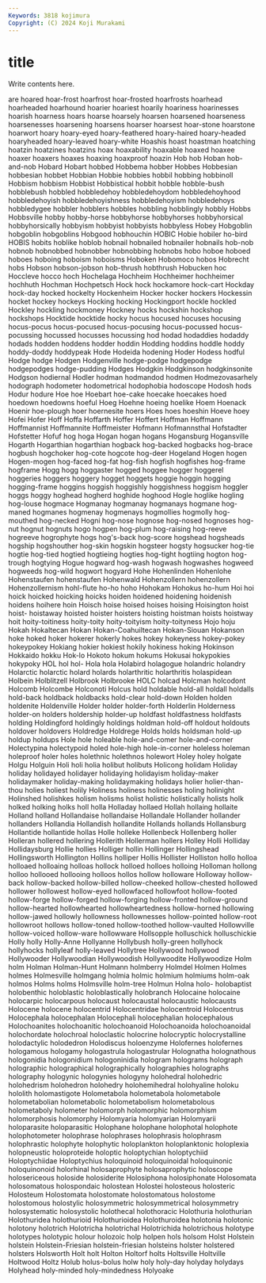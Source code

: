 ```yaml
---
Keywords: 3818 kojimura
Copyright: (C) 2024 Koji Murakami
---
```


# title

Write contents here.



are hoared hoar-frost
hoarfrost hoar-frosted hoarfrosts hoarhead hoarheaded hoarhound hoarier hoariest hoarily hoariness
hoarinesses hoarish hoarness hoars hoarse hoarsely hoarsen hoarsened hoarseness hoarsenesses
hoarsening hoarsens hoarser hoarsest hoar-stone hoarstone hoarwort hoary hoary-eyed hoary-feathered
hoary-haired hoary-headed hoaryheaded hoary-leaved hoary-white Hoashis hoast hoastman hoatching hoatzin
hoatzines hoatzins hoax hoaxability hoaxable hoaxed hoaxee hoaxer hoaxers hoaxes
hoaxing hoaxproof hoazin Hob hob Hoban hob-and-nob Hobard Hobart hobbed
Hobbema hobber Hobbes Hobbesian hobbesian hobbet Hobbian Hobbie hobbies hobbil
hobbing hobbinoll Hobbism hobbism Hobbist Hobbistical hobbit hobble hobble-bush hobblebush
hobbled hobbledehoy hobbledehoydom hobbledehoyhood hobbledehoyish hobbledehoyishness hobbledehoyism hobbledehoys hobbledygee hobbler
hobblers hobbles hobbling hobblingly hobbly Hobbs Hobbsville hobby hobby-horse hobbyhorse
hobbyhorses hobbyhorsical hobbyhorsically hobbyism hobbyist hobbyists hobbyless Hobey Hobgoblin hobgoblin
hobgoblins Hobgood hobhouchin HOBIC Hobie hobiler ho-bird HOBIS hobits hoblike
hoblob hobnail hobnailed hobnailer hobnails hob-nob hobnob hobnobbed hobnobber hobnobbing
hobnobs hobo hoboe hoboed hoboes hoboing hoboism hoboisms Hoboken Hobomoco
hobos Hobrecht hobs Hobson hobson-jobson hob-thrush hobthrush Hobucken hoc Hoccleve
hocco hoch Hochelaga Hochheim Hochheimer hochheimer hochhuth Hochman Hochpetsch Hock
hock hockamore hock-cart Hockday hock-day hocked hockelty Hockenheim Hocker hocker
hockers Hockessin hocket hockey hockeys Hocking hocking Hockingport hockle hockled
Hockley hockling hockmoney Hockney hocks hockshin hockshop hockshops Hocktide hocktide
hocky hocus hocused hocuses hocusing hocus-pocus hocus-pocused hocus-pocusing hocus-pocussed hocus-pocussing
hocussed hocusses hocussing hod hodad hodaddies hodaddy hodads hodden hoddens
hodder hoddin Hodding hoddins hoddle hoddy hoddy-doddy hoddypeak Hode Hodeida
hodening Hoder Hodess hodful Hodge hodge Hodgen Hodgenville hodge-podge hodgepodge
hodgepodges hodge-pudding Hodges Hodgkin Hodgkinson hodgkinsonite Hodgson hodiernal Hodler hodman
hodmandod hodmen Hodmezovasarhely hodograph hodometer hodometrical hodophobia hodoscope Hodosh hods
Hodur hodure Hoe hoe Hoebart hoe-cake hoecake hoecakes hoed hoedown
hoedowns hoeful Hoeg Hoehne hoeing hoelike Hoem Hoenack Hoenir hoe-plough
hoer hoernesite hoers Hoes hoes hoeshin Hoeve hoey Hofei Hofer
Hoff Hoffa Hoffarth Hoffer Hoffert Hoffman Hoffmann Hoffmannist Hoffmannite Hoffmeister
Hofmann Hofmannsthal Hofstadter Hofstetter Hofuf hog hoga Hogan hogan hogans
Hogansburg Hogansville Hogarth Hogarthian hogarthian hogback hog-backed hogbacks hog-brace hogbush
hogchoker hog-cote hogcote hog-deer Hogeland Hogen hogen Hogen-mogen hog-faced hog-fat
hog-fish hogfish hogfishes hog-frame hogframe Hogg hogg hoggaster hogged hoggee
hogger hoggerel hoggeries hoggers hoggery hogget hoggets hoggie hoggin hogging
hogging-frame hoggins hoggish hoggishly hoggishness hoggism hoggler hoggs hoggy hoghead
hogherd hoghide hoghood Hogle hoglike hogling hog-louse hogmace Hogmanay hogmanay
hogmanays hogmane hog-maned hogmanes hogmenay hogmenays hogmollies hogmolly hog-mouthed hog-necked
Hogni hog-nose hognose hog-nosed hognoses hog-nut hognut hognuts hogo hogpen
hog-plum hog-raising hog-reeve hogreeve hogrophyte hogs hog's-back hog-score hogshead hogsheads
hogship hogshouther hog-skin hogskin hogsteer hogsty hogsucker hog-tie hogtie hog-tied
hogtied hogtieing hogties hog-tight hogtiing hogton hog-trough hogtying Hogue hogward
hog-wash hogwash hogwashes hogweed hogweeds hog-wild hogwort hogyard Hohe Hohenlinden
Hohenlohe Hohenstaufen hohenstaufen Hohenwald Hohenzollern hohenzollern Hohenzollernism hohl-flute ho-ho hoho
Hohokam Hohokus ho-hum Hoi hoi hoick hoicked hoicking hoicks hoiden
hoidened hoidening hoidenish hoidens hoihere hoin Hoisch hoise hoised hoises
hoising Hoisington hoist hoist- hoistaway hoisted hoister hoisters hoisting hoistman
hoists hoistway hoit hoity-toitiness hoity-toity hoity-toityism hoity-toityness Hojo hoju Hokah
Hokaltecan Hokan Hokan-Coahuiltecan Hokan-Siouan Hokanson hoke hoked hoker hokerer hokerly
hokes hokey hokeyness hokey-pokey hokeypokey Hokiang hokier hokiest hokily hokiness
hoking Hokinson Hokkaido hokku Hok-lo Hokoto hokum hokums Hokusai hokypokies
hokypoky HOL hol hol- Hola hola Holabird holagogue holandric holandry
Holarctic holarctic holard holards holarthritic holarthritis holaspidean Holbein Holblitzell Holbrook
Holbrooke HOLC holcad Holcman holcodont Holcomb Holcombe Holconoti Holcus hold
holdable hold-all holdall holdalls hold-back holdback holdbacks hold-clear hold-down Holden
holden holdenite Holdenville Holder holder holder-forth Holderlin Holderness holder-on holders
holdership holder-up holdfast holdfastness holdfasts holding Holdingford holdingly holdings holdman
hold-off holdout holdouts holdover holdovers Holdredge Holdrege Holds holds holdsman
hold-up holdup holdups Hole hole holeable hole-and-comer hole-and-corner Holectypina holectypoid
holed hole-high hole-in-corner holeless holeman holeproof holer holes holethnic holethnos
holewort Holey holey holgate Holgu Holguin Holi holi holia holibut
holibuts Holicong holidam Holiday holiday holidayed holidayer holidaying holidayism holiday-maker
holidaymaker holiday-making holidaymaking holidays holier holier-than-thou holies holiest holily Holiness
holiness holinesses holing holinight Holinshed holishkes holism holisms holist holistic
holistically holists holk holked holking holks holl holla Holladay hollaed
Hollah hollaing hollaite Holland holland Hollandaise hollandaise Hollandale Hollander hollander
hollanders Hollandia Hollandish hollandite Hollands hollands Hollansburg Hollantide hollantide hollas
Holle holleke Hollenbeck Hollenberg holler Holleran hollered hollering Hollerith Hollerman
hollers Holley Holli Holliday Hollidaysburg Hollie hollies Holliger hollin Hollinger
Hollingshead Hollingsworth Hollington Hollins holliper Hollis Hollister Holliston hollo holloa
holloaed holloaing holloas hollock holloed holloes holloing Holloman hollong holloo
hollooed hollooing holloos hollos hollow holloware Holloway hollow-back hollow-backed hollow-billed
hollow-cheeked hollow-chested hollowed hollower hollowest hollow-eyed hollowfaced hollowfoot hollow-footed hollow-forge
hollow-forged hollow-forging hollow-fronted hollow-ground hollow-hearted hollowhearted hollowheartedness hollow-horned hollowing hollow-jawed
hollowly hollowness hollownesses hollow-pointed hollow-root hollowroot hollows hollow-toned hollow-toothed hollow-vaulted
Hollowville hollow-voiced hollow-ware hollowware Hollsopple holluschick holluschickie Holly holly Holly-Anne
Hollyanne Hollybush holly-green hollyhock hollyhocks hollyleaf holly-leaved Hollytree Hollywood hollywood
Hollywooder Hollywoodian Hollywoodish Hollywoodite Hollywoodize Holm holm Holman Holman-Hunt Holmann
holmberry Holmdel Holmen Holmes holmes Holmesville holmgang holmia holmic holmium
holmiums holm-oak holmos Holms holms Holmsville holm-tree Holmun Holna holo-
holobaptist holobenthic holoblastic holoblastically holobranch Holocaine holocaine holocarpic holocarpous holocaust
holocaustal holocaustic holocausts Holocene holocene holocentrid Holocentridae holocentroid Holocentrus Holocephala
holocephalan Holocephali holocephalian holocephalous Holochoanites holochoanitic holochoanoid Holochoanoida holochoanoidal holochordate
holochroal holoclastic holocrine holocryptic holocrystalline holodactylic holodedron Holodiscus holoenzyme Holofernes
holofernes hologamous hologamy hologastrula hologastrular Holognatha holognathous hologonidia hologonidium hologoninidia
hologram holograms holograph holographic holographical holographically holographies holographs holography hologynic
hologynies hologyny holohedral holohedric holohedrism holohedron holohedry holohemihedral holohyaline holoku
hololith holomastigote Holometabola holometabola holometabole holometabolian holometabolic holometabolism holometabolous holometaboly
holometer holomorph holomorphic holomorphism holomorphosis holomorphy Holomyaria holomyarian Holomyarii holoparasite
holoparasitic Holophane holophane holophotal holophote holophotometer holophrase holophrases holophrasis holophrasm
holophrastic holophyte holophytic holoplankton holoplanktonic holoplexia holopneustic holoproteide holoptic holoptychian
holoptychiid Holoptychiidae Holoptychius holoquinoid holoquinoidal holoquinonic holoquinonoid holorhinal holosaprophyte holosaprophytic
holoscope holosericeous holoside holosiderite Holosiphona holosiphonate Holosomata holosomatous holospondaic holostean
Holostei holosteous holosteric Holosteum Holostomata holostomate holostomatous holostome holostomous holostylic
holosymmetric holosymmetrical holosymmetry holosystematic holosystolic holothecal holothoracic Holothuria holothurian Holothuridea
holothurioid Holothurioidea Holothuroidea holotonia holotonic holotony holotrich Holotricha holotrichal Holotrichida
holotrichous holotype holotypes holotypic holour holozoic holp holpen hols holsom
Holst Holstein holstein Holstein-Friesian holstein-friesian holsteins holster holstered holsters Holsworth
Holt holt Holton Holtorf holts Holtsville Holtville Holtwood Holtz Holub
holus-bolus holw holy holy-day holyday holydays Holyhead holy-minded holy-mindedness Holyoake
